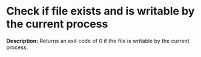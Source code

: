 # Check if file exists and is writable by the current process

**Description:** Returns an exit code of 0 if the file is writable by the current process.

